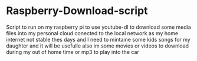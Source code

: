 # Raspberry-Download-script
Script to run on my raspberry pi to use youtube-dl to download some media files into my personal cloud conected to the local network as my home internet not stable thes days and I need to mintaine some kids songs for my daughter and it will be usefulle also im some movies or videos to download during my out of home time or mp3 to play into the car
